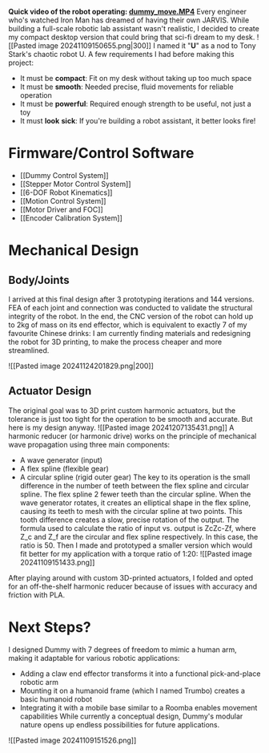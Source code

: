 **Quick video of the robot operating: [dummy_move.MP4](https://drive.google.com/file/d/19syZx1zGBMIvCTpJkcvSTVYOZutUH3FT/view?usp=sharing)**
Every engineer who's watched Iron Man has dreamed of having their own JARVIS. While building a full-scale robotic lab assistant wasn't realistic, I decided to create my compact desktop version that could bring that sci-fi dream to my desk.
![[Pasted image 20241109150655.png|300]]
I named it "**U**" as a nod to Tony Stark's chaotic robot U. 
A few requirements I had before making this project:
- It must be **compact**: Fit on my desk without taking up too much space
- It must be **smooth**: Needed precise, fluid movements for reliable operation
- It must be **powerful**: Required enough strength to be useful, not just a toy
- It must **look** **sick**: If you're building a robot assistant, it better looks fire!
# Firmware/Control Software
- [[Dummy Control System]]
- [[Stepper Motor Control System]]
- [[6-DOF Robot Kinematics]]
- [[Motion Control System]]
- [[Motor Driver and FOC]]
- [[Encoder Calibration System]]
# Mechanical Design
## Body/Joints
I arrived at this final design after 3 prototyping iterations and 144 versions.
FEA of each joint and connection was conducted to validate the structural integrity of the robot.
In the end, the CNC version of the robot can hold up to 2kg of mass on its end effector, which is equivalent to exactly 7 of my favourite Chinese drinks:
I am currently finding materials and redesigning the robot for 3D printing, to make the process cheaper and more streamlined.

![[Pasted image 20241124201829.png|200]]
## Actuator Design
The original goal was to 3D print custom harmonic actuators, but the tolerance is just too tight for the operation to be smooth and accurate. But here is my design anyway.
![[Pasted image 20241207135431.png]]
A harmonic reducer (or harmonic drive) works on the principle of mechanical wave propagation using three main components:
- A wave generator (input)
- A flex spline (flexible gear)
- A circular spline (rigid outer gear)
The key to its operation is the small difference in the number of teeth between the flex spline and circular spline. The flex spline 2 fewer teeth than the circular spline. When the wave generator rotates, it creates an elliptical shape in the flex spline, causing its teeth to mesh with the circular spline at two points. This tooth difference creates a slow, precise rotation of the output.
The formula used to calculate the ratio of input vs. output is ZcZc-Zf, where Z_c and Z_f are the circular and flex spline respectively. In this case, the ratio is 50. 
Then I made and prototyped a smaller version which would fit better for my application with a torque ratio of 1:20:
 ![[Pasted image 20241109151433.png]]

After playing around with custom 3D-printed actuators, I folded and opted for an off-the-shelf harmonic reducer because of issues with accuracy and friction with PLA.
# Next Steps?
I designed Dummy with 7 degrees of freedom to mimic a human arm, making it adaptable for various robotic applications:
- Adding a claw end effector transforms it into a functional pick-and-place robotic arm
- Mounting it on a humanoid frame (which I named Trumbo) creates a basic humanoid robot
- Integrating it with a mobile base similar to a Roomba enables movement capabilities
While currently a conceptual design, Dummy's modular nature opens up endless possibilities for future applications.


![[Pasted image 20241109151526.png]]